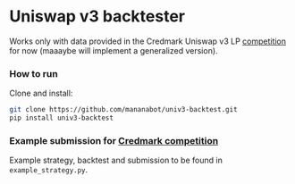 # Uniswap v3 backtester

Works only with data provided in the Credmark Uniswap v3 LP [competition](https://app.credmark.com/hackathon?at=details) for now (maaaybe will implement a generalized version).

### How to run

Clone and install:

``` bash
git clone https://github.com/mananabot/univ3-backtest.git
pip install univ3-backtest
```

### Example submission for [Credmark competition](https://app.credmark.com/hackathon?at=details)

Example strategy, backtest and submission to be found in `example_strategy.py`.
